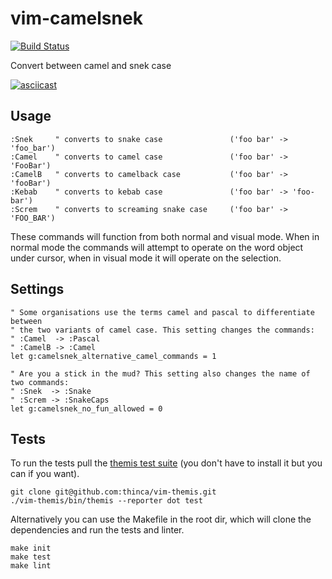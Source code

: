 vim-camelsnek
=============

[![Build Status](https://travis-ci.org/nicwest/vim-camelsnek.svg?branch=master)](https://travis-ci.org/nicwest/vim-camelsnek)

Convert between camel and snek case

[![asciicast](https://asciinema.org/a/140650.png)](https://asciinema.org/a/140650)

Usage
-----

```viml
:Snek     " converts to snake case               ('foo bar' -> 'foo_bar')
:Camel    " converts to camel case               ('foo bar' -> 'FooBar')
:CamelB   " converts to camelback case           ('foo bar' -> 'fooBar')
:Kebab    " converts to kebab case               ('foo bar' -> 'foo-bar')
:Screm    " converts to screaming snake case     ('foo bar' -> 'FOO_BAR')
```

These commands will function from both normal and visual mode. When in normal
mode the commands will attempt to operate on the word object under cursor,
when in visual mode it will operate on the selection.

Settings
--------

```viml
" Some organisations use the terms camel and pascal to differentiate between
" the two variants of camel case. This setting changes the commands:
" :Camel  -> :Pascal
" :CamelB -> :Camel
let g:camelsnek_alternative_camel_commands = 1

" Are you a stick in the mud? This setting also changes the name of two commands:
" :Snek  -> :Snake
" :Screm -> :SnakeCaps
let g:camelsnek_no_fun_allowed = 0
```

Tests
-----

To run the tests pull the [themis test suite](https://github.com/thinca/vim-themis)
(you don't have to install it but you can if you want).

```shell
git clone git@github.com:thinca/vim-themis.git
./vim-themis/bin/themis --reporter dot test
```

Alternatively you can use the Makefile in the root dir, which will clone the
dependencies and run the tests and linter.

```shell
make init
make test
make lint
```
